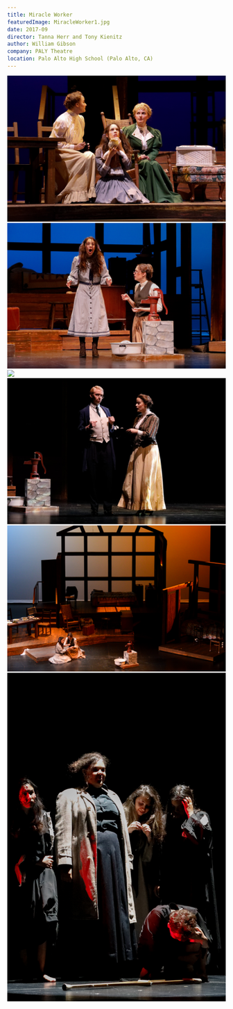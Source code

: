 ```yaml
---
title: Miracle Worker
featuredImage: MiracleWorker1.jpg
date: 2017-09
director: Tanna Herr and Tony Kienitz
author: William Gibson
company: PALY Theatre
location: Palo Alto High School (Palo Alto, CA)
---
```


![](./MiracleWorker1.jpg)
![](./MiracleWorker2.jpg)
![](./MiracleWorker3.jpg)
![](./MiracleWorker4.jpg)
![](./MiracleWorker5.jpg)
![](./MiracleWorker6.jpg)